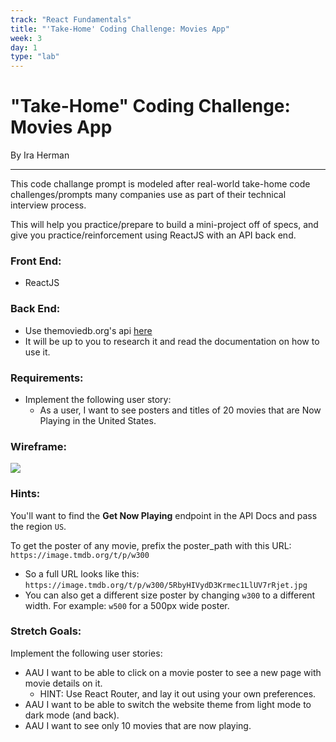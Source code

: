 ```yaml
---
track: "React Fundamentals"
title: "'Take-Home' Coding Challenge: Movies App"
week: 3
day: 1
type: "lab"
---
```


# "Take-Home" Coding Challenge: Movies App


By Ira Herman

---

This code challange prompt is modeled after real-world take-home code challenges/prompts many companies use as part of their technical interview process.

This will help you practice/prepare to build a mini-project off of specs, and give you practice/reinforcement using ReactJS with an API back end.


### Front End:

* ReactJS

### Back End:

* Use themoviedb.org's api [here](https://developers.themoviedb.org/3/getting-started/introduction)
* It will be up to you to research it and read the documentation on how to use it.

### Requirements:

* Implement the following user story: 
	* As a user, I want to see posters and titles of 20 movies that are Now Playing in the United States.

### Wireframe:

![](https://i.imgur.com/LJBc5yv.png)

### Hints:

You'll want to find the **Get Now Playing** endpoint in the API Docs and pass the region `US`.

To get the poster of any movie, prefix the poster_path with this URL: 
`https://image.tmdb.org/t/p/w300`

* So a full URL looks like this: `https://image.tmdb.org/t/p/w300/5RbyHIVydD3Krmec1LlUV7rRjet.jpg`
* You can also get a different size poster by changing `w300` to a different width. For example: `w500` for a 500px wide poster.

### Stretch Goals:

Implement the following user stories:

* AAU I want to be able to click on a movie poster to see a new page with movie details on it.
	* HINT: Use React Router, and lay it out using your own preferences.
* AAU I want to be able to switch the website theme from light mode to dark mode (and back).
* AAU I want to see only 10 movies that are now playing.